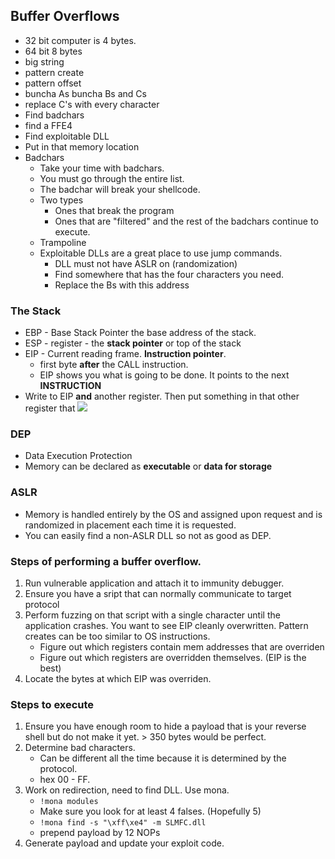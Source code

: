 ## Buffer Overflows
- 32 bit computer is 4 bytes.
- 64 bit 8 bytes
- big string
- pattern create
- pattern offset
- buncha As buncha Bs and Cs
- replace C's with every character
- Find badchars
- find a FFE4
- Find exploitable DLL
- Put in that memory location
- Badchars
  - Take your time with badchars.
  - You must go through the entire list.
  - The badchar will break your shellcode.
  - Two types
    - Ones that break the program
    - Ones that are "filtered" and the rest of the badchars continue to execute.
  - Trampoline
  - Exploitable DLLs are a great place to use jump commands.
    - DLL must not have ASLR on (randomization)
    - Find somewhere that has the four characters you need.
    - Replace the Bs with this address

### The Stack
   - EBP - Base Stack Pointer the base address of the stack.
   - ESP - register - the **stack pointer** or top of the stack
   - EIP - Current reading frame. **Instruction pointer**.
     - first byte **after** the CALL instruction.
     - EIP shows you what is going to be done. It points to the next **INSTRUCTION**
- Write to EIP **and** another register. Then put something in that other register that 
![](images/stack.jpg)
### DEP
  - Data Execution Protection
  - Memory can be declared as **executable** or **data for storage**
### ASLR
  - Memory is handled entirely by the OS and assigned upon request and is randomized in placement each time it is requested.
  - You can easily find a non-ASLR DLL so not as good as DEP.

### Steps of performing a buffer overflow.
1. Run vulnerable application and attach it to immunity debugger.
2. Ensure you have a sript that can normally communicate to target protocol
3. Perform fuzzing on that script with a single character until the application crashes. You want to see EIP cleanly overwritten. Pattern creates can be too similar to OS instructions.
   * Figure out which registers contain mem addresses that are overriden
   * Figure out which registers are overridden themselves. (EIP is the best)
4. Locate the bytes at which EIP was overriden.

### Steps to execute
1. Ensure you have enough room to hide a payload that is your reverse shell but do not make it yet. > 350 bytes would be perfect.
2. Determine bad characters.
   * Can be different all the time because it is determined by the protocol.
   * hex 00 - FF. 
3. Work on redirection, need to find DLL. Use mona.
   * `!mona modules`
   * Make sure you look for at least 4 falses. (Hopefully 5) 
   * `!mona find -s "\xff\xe4" -m SLMFC.dll`
   * prepend payload by 12 NOPs
4. Generate payload and update your exploit code.